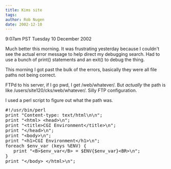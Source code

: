 ```yaml
---
title: Kims site
tags: 
author: Rob Nugen
date: 2002-12-10
---
```


<p class=date>9:07am PST Tuesday 10 December 2002</p>

<p>Much better this morning.  It was frustrating yesterday because I
couldn't see the actual error message to help direct my debugging
search.  Had to use a bunch of print() statements and an exit() to
debug the thing.</p>

<p>This morning I got past the bulk of the errors, basically they were
all file paths not being correct.</p>

<p>FTPd to his server, if I go pwd, I get /web/whatever/.  But
<em>actually</em> the path is like /users/site120/cks/web/whatever/.
Silly FTP configuration.</p>

<p>I used a perl script to figure out what the path was.</p>

<pre>
#!/usr/bin/perl
print "Content-type: text/html\n\n";
print "&lt;html> &lt;head>\n";
print "&lt;title>CGI Environment&lt;/title>\n";
print "&lt;/head>\n";
print "&lt;body>\n";
print "&lt;h1>CGI Environment&lt;/h1>\n";
foreach $env_var (keys %ENV) {
   print "&lt;B>$env_var&lt;/B> = $ENV{$env_var}&lt;BR>\n";
}
print "&lt;/body> &lt;/html>\n";
</pre>
